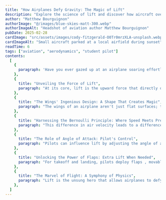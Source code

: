 ```yaml
---
title: "How Airplanes Defy Gravity: The Magic of Lift"
description: "Explore the science of lift and discover how aircraft overcome gravity using aerodynamic principles."
author: "Matthew Bourguignon"
authorImage: "@/images/blue-skies-matt-300.webp"
authorImageAlt: "Headshot of aviation author Matthew Bourguignon"
pubDate: 2025-02-28
cardImage: "src/assets/images/cody-fitzgerald-O0Tr0mrzXLA-unsplash.webp"
cardImageAlt: "Small aircraft parked at a local airfield during sunset"
readTime: 6
tags: ["aviation", "aerodynamics", "student pilot"]
contents:
  [
    {
      paragraph: 'Have you ever gazed up at an airplane soaring effortlessly through the sky, and wondered, "How does it stay up there?" It seems like magic, doesn''t it? But it''s not magic – it''s science! The secret to flight lies in a fundamental principle called lift. Let''s dive into the fascinating world of aerodynamics and unravel the mysteries of how airplanes conquer gravity.',
    },
    {
      title: "Unveiling the Force of Lift",
      paragraph: "At its core, lift is the upward force that directly opposes an airplane's weight. It's what keeps those massive machines afloat. This incredible force is generated by the wings as they interact with the surrounding air. To understand how this happens, we need to explore the ingenious design of the wings and the principles of fluid dynamics.",
    },
    {
      title: "The Wings' Ingenious Design: A Shape That Creates Magic",
      paragraph: "The wings of an airplane aren't just flat surfaces; they're meticulously crafted to create a difference in air pressure above and below them. The top of the wing is elegantly curved, forcing the air to travel a longer distance, while the bottom is relatively flat, allowing air to flow more directly. As the airplane moves forward, air flows faster over the curved upper surface than beneath it.",
    },
    {
      title: "Harnessing the Bernoulli Principle: Where Speed Meets Pressure",
      paragraph: "This difference in air velocity leads to a difference in air pressure, a phenomenon explained by the Bernoulli principle. As airspeed increases, air pressure decreases. Faster air on top of the wing means lower pressure, and slower air beneath means higher pressure. This pressure difference creates lift, pushing the wing , and the airplane , upward.",
    },
    {
      title: "The Role of Angle of Attack: Pilot's Control",
      paragraph: "Pilots can influence lift by adjusting the angle of attack , the angle between the wing and the oncoming airflow. Increasing this angle enhances lift by increasing the pressure difference. However, if the angle exceeds a critical point, it can cause a stall, where lift is suddenly lost and recovery is required.",
    },
    {
      title: "Unlocking the Power of Flaps: Extra Lift When Needed",
      paragraph: "For takeoff and landing, pilots deploy flaps , movable surfaces on the wing's trailing edge. Flaps increase wing surface area and alter shape, producing more lift at lower speeds. This makes landings and takeoffs smoother, slower, and safer.",
    },
    {
      title: "The Marvel of Flight: A Symphony of Physics",
      paragraph: "Lift is the unsung hero that allows airplanes to defy gravity. With clever wing design, the Bernoulli principle, angle of attack adjustments, and flap deployment, aircraft use fluid dynamics to stay airborne. Next time you're flying, look out the window and watch the wings at work , there’s incredible science behind every second of flight.",
    },
  ]
---
```

